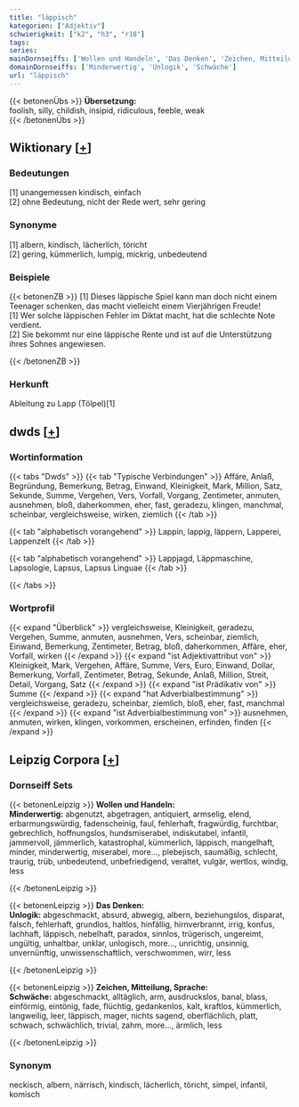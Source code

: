 ```yaml
---
title: "läppisch"
kategorien: ["Adjektiv"]
schwierigkeit: ["k2", "h3", "r18"]
tags:
series:
mainDornseiffs: ['Wollen und Handeln', 'Das Denken', 'Zeichen, Mitteilung, Sprache']
domainDornseiffs: ['Minderwertig', 'Unlogik', 'Schwäche']
url: "läppisch"
---
```


{{< betonenÜbs >}}
**Übersetzung:**  
foolish, silly, childish, insipid, ridiculous, feeble, weak  
{{< /betonenÜbs >}}

## Wiktionary [[+](https://de.wiktionary.org/wiki/läppisch)]

### Bedeutungen
[1] unangemessen kindisch, einfach  
[2] ohne Bedeutung, nicht der Rede wert, sehr gering  

### Synonyme
[1] albern, kindisch, lächerlich, töricht  
[2] gering, kümmerlich, lumpig, mickrig, unbedeutend  

### Beispiele
{{< betonenZB >}}
[1] Dieses läppische Spiel kann man doch nicht einem Teenager schenken, das macht vielleicht einem Vierjährigen Freude!  
[1] Wer solche läppischen Fehler im Diktat macht, hat die schlechte Note verdient.  
[2] Sie bekommt nur eine läppische Rente und ist auf die Unterstützung ihres Sohnes angewiesen.  

{{< /betonenZB >}}
### Herkunft
Ableitung zu Lapp (Tölpel)[1]  



## dwds [[+](https://www.dwds.de/wb/läppisch)]

### Wortinformation
{{< tabs "Dwds" >}}
{{< tab "Typische Verbindungen" >}}
Affäre, Anlaß, Begründung, Bemerkung, Betrag, Einwand, Kleinigkeit, Mark, Million, Satz, Sekunde, Summe, Vergehen, Vers, Vorfall, Vorgang, Zentimeter, anmuten, ausnehmen, bloß, daherkommen, eher, fast, geradezu, klingen, manchmal, scheinbar, vergleichsweise, wirken, ziemlich
{{< /tab >}}

{{< tab "alphabetisch vorangehend" >}}
Lappin, lappig, läppern, Lapperei, Lappenzelt
{{< /tab >}}

{{< tab "alphabetisch vorangehend" >}}
Lappjagd, Läppmaschine, Lapsologie, Lapsus, Lapsus Linguae
{{< /tab >}}

{{< /tabs >}}

### Wortprofil
{{< expand "Überblick" >}} vergleichsweise, Kleinigkeit, geradezu, Vergehen, Summe, anmuten, ausnehmen, Vers, scheinbar, ziemlich, Einwand, Bemerkung, Zentimeter, Betrag, bloß, daherkommen, Affäre, eher, Vorfall, wirken {{< /expand >}}
{{< expand "ist Adjektivattribut von" >}} Kleinigkeit, Mark, Vergehen, Affäre, Summe, Vers, Euro, Einwand, Dollar, Bemerkung, Vorfall, Zentimeter, Betrag, Sekunde, Anlaß, Million, Streit, Detail, Vorgang, Satz {{< /expand >}}
{{< expand "ist Prädikativ von" >}} Summe {{< /expand >}}
{{< expand "hat Adverbialbestimmung" >}} vergleichsweise, geradezu, scheinbar, ziemlich, bloß, eher, fast, manchmal {{< /expand >}}
{{< expand "ist Adverbialbestimmung von" >}} ausnehmen, anmuten, wirken, klingen, vorkommen, erscheinen, erfinden, finden {{< /expand >}}

## Leipzig Corpora [[+](https://corpora.uni-leipzig.de/en/res?word=läppisch&corpusId=deu_newscrawl-public_2018)]

### Dornseiff Sets
{{< betonenLeipzig >}}
**Wollen und Handeln:**  
**Minderwertig:** abgenutzt, abgetragen, antiquiert, armselig, elend, erbarmungswürdig, fadenscheinig, faul, fehlerhaft, fragwürdig, furchtbar, gebrechlich, hoffnungslos, hundsmiserabel, indiskutabel, infantil, jammervoll, jämmerlich, katastrophal, kümmerlich, läppisch, mangelhaft, minder, minderwertig, miserabel, more..., plebejisch, saumäßig, schlecht, traurig, trüb, unbedeutend, unbefriedigend, veraltet, vulgär, wertlos, windig, less  

{{< /betonenLeipzig >}}


{{< betonenLeipzig >}}
**Das Denken:**  
**Unlogik:** abgeschmackt, absurd, abwegig, albern, beziehungslos, disparat, falsch, fehlerhaft, grundlos, haltlos, hinfällig, hirnverbrannt, irrig, konfus, lachhaft, läppisch, nebelhaft, paradox, sinnlos, trügerisch, ungereimt, ungültig, unhaltbar, unklar, unlogisch, more..., unrichtig, unsinnig, unvernünftig, unwissenschaftlich, verschwommen, wirr, less  

{{< /betonenLeipzig >}}


{{< betonenLeipzig >}}
**Zeichen, Mitteilung, Sprache:**  
**Schwäche:** abgeschmackt, alltäglich, arm, ausdruckslos, banal, blass, einförmig, eintönig, fade, flüchtig, gedankenlos, kalt, kraftlos, kümmerlich, langweilig, leer, läppisch, mager, nichts sagend, oberflächlich, platt, schwach, schwächlich, trivial, zahm, more..., ärmlich, less  

{{< /betonenLeipzig >}}

### Synonym
neckisch, albern, närrisch, kindisch, lächerlich, töricht, simpel, infantil, komisch

